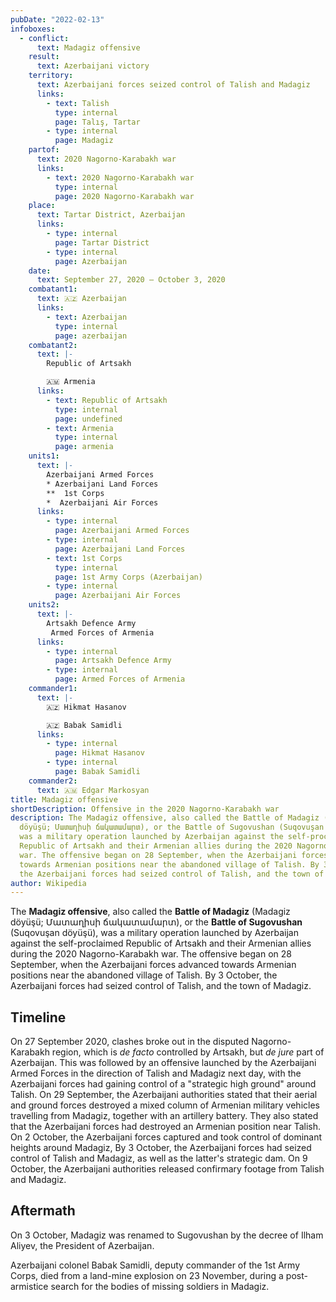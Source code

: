```yaml
---
pubDate: "2022-02-13"
infoboxes:
  - conflict:
      text: Madagiz offensive
    result:
      text: Azerbaijani victory
    territory:
      text: Azerbaijani forces seized control of Talish and Madagiz
      links:
        - text: Talish
          type: internal
          page: Talış, Tartar
        - type: internal
          page: Madagiz
    partof:
      text: 2020 Nagorno-Karabakh war
      links:
        - text: 2020 Nagorno-Karabakh war
          type: internal
          page: 2020 Nagorno-Karabakh war
    place:
      text: Tartar District, Azerbaijan
      links:
        - type: internal
          page: Tartar District
        - type: internal
          page: Azerbaijan
    date:
      text: September 27, 2020 – October 3, 2020
    combatant1:
      text: 🇦🇿 Azerbaijan
      links:
        - text: Azerbaijan
          type: internal
          page: azerbaijan
    combatant2:
      text: |-
        Republic of Artsakh

        🇦🇲 Armenia
      links:
        - text: Republic of Artsakh
          type: internal
          page: undefined
        - text: Armenia
          type: internal
          page: armenia
    units1:
      text: |-
        Azerbaijani Armed Forces
        * Azerbaijani Land Forces
        **  1st Corps 
        *  Azerbaijani Air Forces
      links:
        - type: internal
          page: Azerbaijani Armed Forces
        - type: internal
          page: Azerbaijani Land Forces
        - text: 1st Corps
          type: internal
          page: 1st Army Corps (Azerbaijan)
        - type: internal
          page: Azerbaijani Air Forces
    units2:
      text: |-
        Artsakh Defence Army
         Armed Forces of Armenia
      links:
        - type: internal
          page: Artsakh Defence Army
        - type: internal
          page: Armed Forces of Armenia
    commander1:
      text: |-
        🇦🇿 Hikmat Hasanov 

        🇦🇿 Babak Samidli
      links:
        - type: internal
          page: Hikmat Hasanov
        - type: internal
          page: Babak Samidli
    commander2:
      text: 🇦🇲 Edgar Markosyan
title: Madagiz offensive
shortDescription: Offensive in the 2020 Nagorno-Karabakh war
description: The Madagiz offensive, also called the Battle of Madagiz (Madagiz
  döyüşü; Մատաղիսի ճակատամարտ), or the Battle of Sugovushan (Suqovuşan döyüşü),
  was a military operation launched by Azerbaijan against the self-proclaimed
  Republic of Artsakh and their Armenian allies during the 2020 Nagorno-Karabakh
  war. The offensive began on 28 September, when the Azerbaijani forces advanced
  towards Armenian positions near the abandoned village of Talish. By 3 October,
  the Azerbaijani forces had seized control of Talish, and the town of Madagiz.
author: Wikipedia
---
```


The **Madagiz offensive**, also called the **Battle of Madagiz** (Madagiz döyüşü; Մատաղիսի ճակատամարտ), or the **Battle of Sugovushan** (Suqovuşan döyüşü), was a military operation launched by Azerbaijan against the self-proclaimed Republic of Artsakh and their Armenian allies during the 2020 Nagorno-Karabakh war. The offensive began on 28 September, when the Azerbaijani forces advanced towards Armenian positions near the abandoned village of Talish. By 3 October, the Azerbaijani forces had seized control of Talish, and the town of Madagiz.

## Timeline

On 27 September 2020, clashes broke out in the disputed Nagorno-Karabakh region, which is _de facto_ controlled by Artsakh, but _de jure_ part of Azerbaijan. This was followed by an offensive launched by the Azerbaijani Armed Forces in the direction of Talish and Madagiz next day, with the Azerbaijani forces had gaining control of a "strategic high ground" around Talish. On 29 September, the Azerbaijani authorities stated that their aerial and ground forces destroyed a mixed column of Armenian military vehicles travelling from Madagiz, together with an artillery battery. They also stated that the Azerbaijani forces had destroyed an Armenian position near Talish. On 2 October, the Azerbaijani forces captured and took control of dominant heights around Madagiz, By 3 October, the Azerbaijani forces had seized control of Talish and Madagiz, as well as the latter's strategic dam. On 9 October, the Azerbaijani authorities released confirmary footage from Talish and Madagiz.

## Aftermath

On 3 October, Madagiz was renamed to Sugovushan by the decree of Ilham Aliyev, the President of Azerbaijan.

Azerbaijani colonel Babak Samidli, deputy commander of the 1st Army Corps, died from a land-mine explosion on 23 November, during a post-armistice search for the bodies of missing soldiers in Madagiz.



